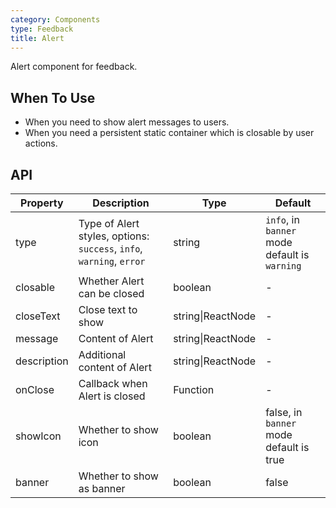 ```yaml
---
category: Components
type: Feedback
title: Alert
---
```


Alert component for feedback.

## When To Use

- When you need to show alert messages to users.
- When you need a persistent static container which is closable by user actions.

## API

| Property   | Description                                               | Type       | Default |
|----------- |---------------------------------------------------------  | ---------- |-------|
| type       | Type of Alert styles, options: `success`, `info`, `warning`, `error` | string | `info`, in `banner` mode default is `warning` |
| closable   | Whether Alert can be closed | boolean | - |
| closeText  | Close text to show | string\|ReactNode | - |
| message    | Content of Alert | string\|ReactNode | - |
| description | Additional content of Alert | string\|ReactNode | - |
| onClose    | Callback when Alert is closed | Function | - |
| showIcon   | Whether to show icon | boolean | false, in `banner` mode default is true |
| banner   | Whether to show as banner | boolean | false |

